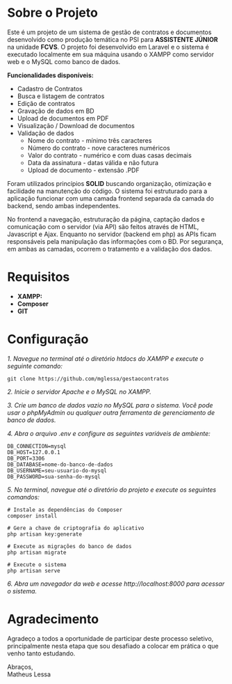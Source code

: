 # Sobre o Projeto

Este é um projeto de um sistema de gestão de contratos e documentos desenvolvido como produção temática no PSI para **ASSISTENTE JÚNIOR** na unidade **FCVS**. O projeto foi desenvolvido em Laravel e o sistema é executado localmente em sua máquina usando o XAMPP como servidor web e o MySQL como banco de dados.

**Funcionalidades disponíveis:**

- Cadastro de Contratos
- Busca e listagem de contratos
- Edição de contratos 
- Gravação de dados em BD
- Upload de documentos em PDF
- Visualização / Download de documentos
- Validação de dados
    - Nome do contrato - mínimo três caracteres
    - Número do contrato - nove caracteres numéricos
    - Valor do contrato - numérico e com duas casas decimais
    - Data da assinatura - datas válida e não futura
    - Upload de documento - extensão .PDF

Foram utilizados princípios **SOLID** buscando organização, otimização e facilidade na manutenção do código. O sistema foi estruturado para a aplicação funcionar com uma camada frontend separada da camada do backend, sendo ambas independentes.

No frontend a navegação, estruturação da página, captação dados e comunicação com o servidor (via API) são feitos através de HTML, Javascript e Ajax. Enquanto no servidor (backend em php) as APIs ficam responsáveis pela manipulação das informações com o BD. Por segurança, em ambas as camadas, ocorrem o tratamento e a validação dos dados.

# Requisitos

- **XAMPP:**
- **Composer**
- **GIT**

# Configuração

*1. Navegue no terminal até o diretório htdocs do XAMPP e execute o seguinte comando:*

    git clone https://github.com/mglessa/gestaocontratos

*2. Inicie o servidor Apache e o MySQL no XAMPP.*

*3. Crie um banco de dados vazio no MySQL para o sistema. Você pode usar o phpMyAdmin ou qualquer outra ferramenta de gerenciamento de banco de dados.*

*4. Abra o arquivo .env e configure as seguintes variáveis de ambiente:*

    DB_CONNECTION=mysql
    DB_HOST=127.0.0.1
    DB_PORT=3306
    DB_DATABASE=nome-do-banco-de-dados
    DB_USERNAME=seu-usuario-do-mysql
    DB_PASSWORD=sua-senha-do-mysql

*5. No terminal, navegue até o diretório do projeto e execute os seguintes comandos:*

    # Instale as dependências do Composer
    composer install

    # Gere a chave de criptografia do aplicativo
    php artisan key:generate

    # Execute as migrações do banco de dados
    php artisan migrate

    # Execute o sistema
    php artisan serve

*6. Abra um navegador da web e acesse http://localhost:8000 para acessar o sistema.*

# Agradecimento
Agradeço a todos a oportunidade de participar deste processo seletivo, principalmente nesta etapa que sou desafiado a colocar em prática o que venho tanto estudando.

Abraços,<br/>
Matheus Lessa

